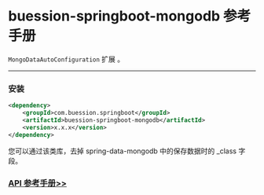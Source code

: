 # buession-springboot-mongodb 参考手册


`MongoDataAutoConfiguration` 扩展 。


---


### 安装

```xml
<dependency>
    <groupId>com.buession.springboot</groupId>
    <artifactId>buession-springboot-mongodb</artifactId>
    <version>x.x.x</version>
</dependency>
```


您可以通过该类库，去掉 spring-data-mongodb 中的保存数据时的  _class 字段。


### [API 参考手册>>](https://javadoc.io/static/com.buession.springboot/buession-springboot-mongodb/2.3.0/)